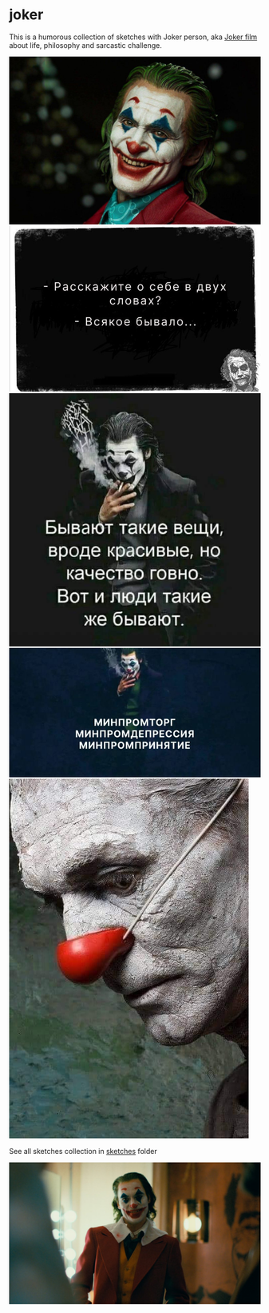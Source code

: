 # joker

This is a humorous collection of sketches with Joker person, aka [Joker film](https://en.wikipedia.org/wiki/Joker_(2019_film)) about life, philosophy and sarcastic challenge.

![alt text](joker.jpg)
![alt text](joker_everything.jpg)
![alt text](joker_things.jpg)
![alt text](joker_depression.jpg)
![alt text](joker_mood.jpg)

See all sketches collection in [sketches](./sketches) folder

![alt text](joker_run.jpg)
